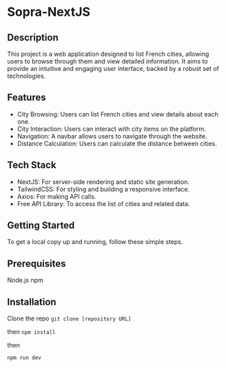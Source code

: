 # Sopra-NextJS

## Description

This project is a web application designed to list French cities, allowing users to browse through them and view detailed information. It aims to provide an intuitive and engaging user interface, backed by a robust set of technologies.

## Features

- City Browsing: Users can list French cities and view details about each one.
- City Interaction: Users can interact with city items on the platform.
- Navigation: A navbar allows users to navigate through the website.
- Distance Calculation: Users can calculate the distance between cities.

## Tech Stack

- NextJS: For server-side rendering and static site generation.
- TailwindCSS: For styling and building a responsive interface.
- Axios: For making API calls.
- Free API Library: To access the list of cities and related data.

## Getting Started

To get a local copy up and running, follow these simple steps.

## Prerequisites

Node.js
npm

## Installation

Clone the repo
`git clone [repository URL]`

then
`npm install`

then

`npm run dev`
